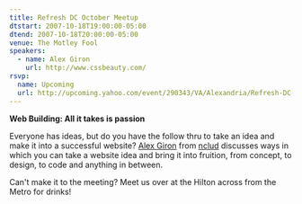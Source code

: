 ```yaml
---
title: Refresh DC October Meetup
dtstart: 2007-10-18T19:00:00-05:00
dtend: 2007-10-18T20:00:00-05:00
venue: The Motley Fool
speakers:
  - name: Alex Giron
    url: http://www.cssbeauty.com/
rsvp:
  name: Upcoming
  url: http://upcoming.yahoo.com/event/290343/VA/Alexandria/Refresh-DC-October-meetup/The-Motley-Fool/
---
```


**Web Building: All it takes is passion**

Everyone has ideas, but do you have the follow thru to take an idea and make it into a successful website? [Alex Giron](http://www.cssbeauty.com/) from [nclud](http://nclud.com/) discusses ways in which you can take a website idea and bring it into fruition, from concept, to design, to code and anything in between.

Can't make it to the meeting? Meet us over at the Hilton across from the Metro for drinks!